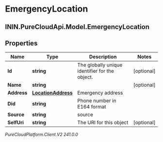 # EmergencyLocation

## ININ.PureCloudApi.Model.EmergencyLocation

## Properties

|Name | Type | Description | Notes|
|------------ | ------------- | ------------- | -------------|
| **Id** | **string** | The globally unique identifier for the object. | [optional] |
| **Name** | **string** |  | [optional] |
| **Address** | [**LocationAddress**](LocationAddress) | Emergency address | |
| **Did** | **string** | Phone number in E164 format | |
| **Source** | **string** | source | |
| **SelfUri** | **string** | The URI for this object | [optional] |



_PureCloudPlatform.Client.V2 241.0.0_
